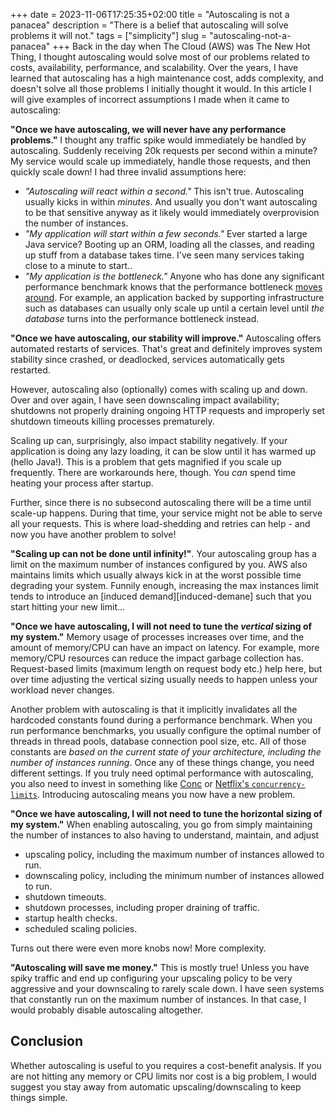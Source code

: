 +++ 
date = 2023-11-06T17:25:35+02:00
title = "Autoscaling is not a panacea"
description = "There is a belief that autoscaling will solve problems it will not."
tags = ["simplicity"]
slug = "autoscaling-not-a-panacea"
+++
Back in the day when The Cloud (AWS) was The New Hot Thing, I thought
autoscaling would solve most of our problems related to costs, availability,
performance, and scalability. Over the years, I have learned that autoscaling
has a high maintenance cost, adds complexity, and doesn't solve all those
problems I initially thought it would. In this article I will give examples of
incorrect assumptions I made when it came to autoscaling:

**"Once we have autoscaling, we will never have any performance problems."** I
thought any traffic spike would immediately be handled by autoscaling. Suddenly
receiving 20k requests per second within a minute? My service would scale up
immediately, handle those requests, and then quickly scale down! I had three
invalid assumptions here:

 * _"Autoscaling will react within a second."_ This isn't true.  Autoscaling
   usually kicks in within _minutes_. And usually you don't want autoscaling to
   be that sensitive anyway as it likely would immediately overprovision the
   number of instances.
 * _"My application will start within a few seconds."_ Ever started a large
   Java service? Booting up an ORM, loading all the classes, and reading up
   stuff from a database takes time. I've seen many services taking close to a
   minute to start..
 * _"My application is the bottleneck."_ Anyone who has done any significant
   performance benchmark knows that the performance bottleneck [moves
   around][max-flow-min-cut]. For example, an application backed by supporting
   infrastructure such as databases can usually only scale up until a certain
   level until _the database_ turns into the performance bottleneck instead.

[max-flow-min-cut]: https://en.wikipedia.org/wiki/Max-flow_min-cut_theorem

**"Once we have autoscaling, our stability will improve."** Autoscaling offers
automated restarts of services. That's great and definitely improves system
stability since crashed, or deadlocked, services automatically gets restarted.

However, autoscaling also (optionally) comes with scaling up and down. Over and
over again, I have seen downscaling impact availability; shutdowns not properly
draining ongoing HTTP requests and improperly set shutdown timeouts killing
processes prematurely.

Scaling up can, surprisingly, also impact stability negatively. If your
application is doing any lazy loading, it can be slow until it has warmed up
(hello Java!). This is a problem that gets magnified if you scale up
frequently. There are workarounds here, though. You _can_ spend time heating
your process after startup.

Further, since there is no subsecond autoscaling there will be a time until
scale-up happens. During that time, your service might not be able to serve all
your requests. This is where load-shedding and retries can help - and now you
have another problem to solve!

**"Scaling up can not be done until infinity!"**. Your autoscaling group has a
limit on the maximum number of instances configured by you. AWS also maintains
limits which usually always kick in at the worst possible time degrading your
system. Funnily enough, increasing the max instances limit tends to introduce
an [induced demand][induced-demane] such that you start hitting your new
limit...

[induced-demand]: https://en.wikipedia.org/wiki/Induced_demand

**"Once we have autoscaling, I will not need to tune the _vertical_ sizing of
my system."** Memory usage of processes increases over time, and the amount of
memory/CPU can have an impact on latency. For example, more memory/CPU
resources can reduce the impact garbage collection has. Request-based limits
(maximum length on request body etc.) help here, but over time adjusting the
vertical sizing usually needs to happen unless your workload never changes.

Another problem with autoscaling is that it implicitly invalidates all the
hardcoded constants found during a performance benchmark. When you run
performance benchmarks, you usually configure the optimal number of threads in
thread pools, database connection pool size, etc. All of those constants are
_based on the current state of your architecture, including the number of
instances running_. Once any of these things change, you need different
settings. If you truly need optimal performance with autoscaling, you also need
to invest in something like [Conc][conc] or [Netflix's
`concurrency-limits`][conc-limits].  Introducing autoscaling means you now have
a new problem.

[conc]: https://github.com/JensRantil/conc
[conc-limits]: https://github.com/Netflix/concurrency-limits

**"Once we have autoscaling, I will not need to tune the horizontal sizing of
my system."** When enabling autoscaling, you go from simply maintaining the
number of instances to also having to understand, maintain, and adjust

 * upscaling policy, including the maximum number of instances allowed to run.
 * downscaling policy, including the minimum number of instances allowed to
   run.
 * shutdown timeouts.
 * shutdown processes, including proper draining of traffic.
 * startup health checks.
 * scheduled scaling policies.

Turns out there were even more knobs now! More complexity.

**"Autoscaling will save me money."** This is mostly true! Unless you have
spiky traffic and end up configuring your upscaling policy to be very
aggressive and your downscaling to rarely scale down.  I have seen systems that
constantly run on the maximum number of instances. In that case, I would
probably disable autoscaling altogether.


## Conclusion

Whether autoscaling is useful to you requires a cost-benefit analysis. If you
are not hitting any memory or CPU limits nor cost is a big problem, I would
suggest you stay away from automatic upscaling/downscaling to keep things
simple.

